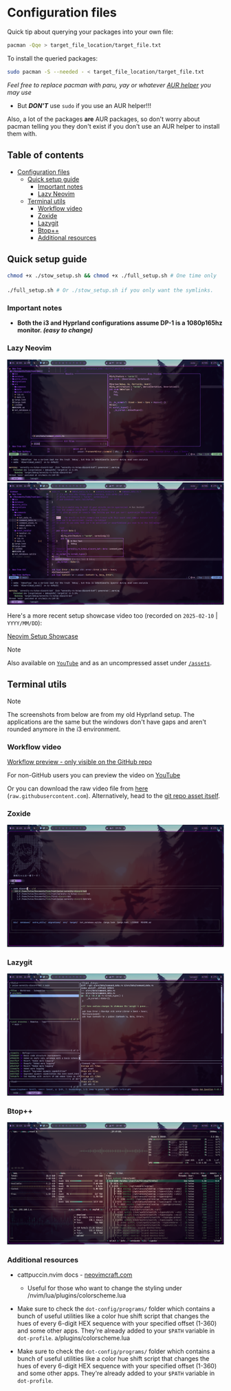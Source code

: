# Configuration files

Quick tip about querying your packages into your own file:

```sh
pacman -Qqe > target_file_location/target_file.txt
```

To install the queried packages:

```sh
sudo pacman -S --needed - < target_file_location/target_file.txt
```

_Feel free to replace pacman with paru, yay or whatever [AUR
helper](https://wiki.archlinux.org/title/AUR_helpers) you may use_

- But **_DON'T_** use `sudo` if you use an AUR helper!!!

Also, a lot of the packages **are** AUR packages, so don't worry about pacman
telling you they don't exist if you don't use an AUR helper to install them
with.

## Table of contents

- [Configuration files](#configuration-files)
  - [Quick setup guide](#quick-setup-guide)
    - [Important notes](#important-notes)
    - [Lazy Neovim](#lazy-neovim)
  - [Terminal utils](#terminal-utils)
    - [Workflow video](#workflow-video)
    - [Zoxide](#zoxide)
    - [Lazygit](#lazygit)
    - [Btop++](#btop)
    - [Additional resources](#additional-resources)

## Quick setup guide

```sh
chmod +x ./stow_setup.sh && chmod +x ./full_setup.sh # One time only

./full_setup.sh # Or ./stow_setup.sh if you only want the symlinks.
```

### Important notes

- **Both the i3 and Hyprland configurations assume DP-1 is a 1080p165hz
  monitor. _(easy to change)_**

### Lazy Neovim

![Treesitter](assets/treesitter.png)
![Code testing feature preview](assets/code-testing.png)

Here's a more recent setup showcase video too (recorded on `2025-02-10` | `YYYY/MM/DD`):

[Neovim Setup Showcase](https://github.com/user-attachments/assets/adf29c80-4e4b-4bee-a1a0-c8d8f511ade3)

> [!NOTE]
> Also available on [`YouTube`](https://www.youtube.com/watch?v=BKOce2_b8t8)
> and as an uncompressed asset under
> [`/assets`](./assets/neovm-setup-showcase.mp4).

## Terminal utils

> [!NOTE]
> The screenshots from below are from my old Hyprland setup. The applications
> are the same but the windows don't have gaps and aren't rounded anymore in
> the i3 environment.

### Workflow video

[Workflow preview - only visible on the GitHub repo](https://github.com/1Git2Clone/dotfiles/assets/171241044/21eb072e-509b-4ef2-b709-15ddfa58ff0d)

For non-GitHub users you can preview the video on [YouTube](https://youtu.be/Zu_38OXGSvc)

Or you can download the raw video file from
[here](https://raw.githubusercontent.com/1git2clone/dotfiles/main/assets/workflow_showcase.mp4)
(`raw.githubusercontent.com`). Alternatively, head to the [git repo asset itself](assets/workflow_showcase.mp4).

### Zoxide

![Zoxide preview](assets/zoxide.png)

### Lazygit

![Lazygit preview](assets/lazygit.png)

### Btop++

![Btop++](assets/btop++.png)

### Additional resources

- cattpuccin.nvim docs -
  [neovimcraft.com](https://neovimcraft.com/plugin/catppuccin/nvim/index.html)

  - Useful for those who want to change the styling under
    /nvim/lua/plugins/colorscheme.lua

- Make sure to check the `dot-config/programs/` folder which contains a bunch
  of useful utilities like a color hue shift script that changes the hues of
  every 6-digit HEX sequence with your specified offset (1-360) and some other
  apps. They're already added to your `$PATH` variable in `dot-profile`.
  a/plugins/colorscheme.lua

- Make sure to check the `dot-config/programs/` folder which contains a bunch
  of useful utilities like a color hue shift script that changes the hues of
  every 6-digit HEX sequence with your specified offset (1-360) and some other
  apps. They're already added to your `$PATH` variable in `dot-profile`.
